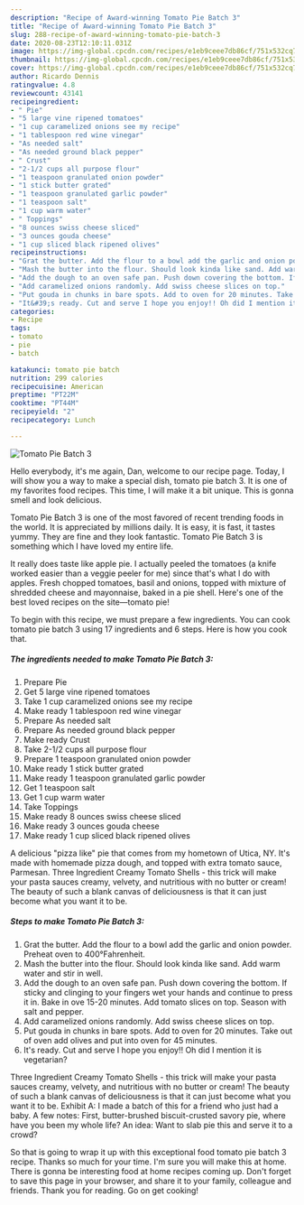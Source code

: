 ```yaml
---
description: "Recipe of Award-winning Tomato Pie Batch 3"
title: "Recipe of Award-winning Tomato Pie Batch 3"
slug: 288-recipe-of-award-winning-tomato-pie-batch-3
date: 2020-08-23T12:10:11.031Z
image: https://img-global.cpcdn.com/recipes/e1eb9ceee7db86cf/751x532cq70/tomato-pie-batch-3-recipe-main-photo.jpg
thumbnail: https://img-global.cpcdn.com/recipes/e1eb9ceee7db86cf/751x532cq70/tomato-pie-batch-3-recipe-main-photo.jpg
cover: https://img-global.cpcdn.com/recipes/e1eb9ceee7db86cf/751x532cq70/tomato-pie-batch-3-recipe-main-photo.jpg
author: Ricardo Dennis
ratingvalue: 4.8
reviewcount: 43141
recipeingredient:
- " Pie"
- "5 large vine ripened tomatoes"
- "1 cup caramelized onions see my recipe"
- "1 tablespoon red wine vinegar"
- "As needed salt"
- "As needed ground black pepper"
- " Crust"
- "2-1/2 cups all purpose flour"
- "1 teaspoon granulated onion powder"
- "1 stick butter grated"
- "1 teaspoon granulated garlic powder"
- "1 teaspoon salt"
- "1 cup warm water"
- " Toppings"
- "8 ounces swiss cheese sliced"
- "3 ounces gouda cheese"
- "1 cup sliced black ripened olives"
recipeinstructions:
- "Grat the butter. Add the flour to a bowl add the garlic and onion powder. Preheat oven to 400°Fahrenheit."
- "Mash the butter into the flour. Should look kinda like sand. Add warm water and stir in well."
- "Add the dough to an oven safe pan. Push down covering the bottom. If sticky and clinging to your fingers wet your hands and continue to press it in. Bake in ove 15-20 minutes. Add tomato slices on top. Season with salt and pepper."
- "Add caramelized onions randomly. Add swiss cheese slices on top."
- "Put gouda in chunks in bare spots. Add to oven for 20 minutes. Take out of oven add olives and put into oven for 45 minutes."
- "It&#39;s ready. Cut and serve I hope you enjoy!! Oh did I mention it is vegetarian?"
categories:
- Recipe
tags:
- tomato
- pie
- batch

katakunci: tomato pie batch 
nutrition: 299 calories
recipecuisine: American
preptime: "PT22M"
cooktime: "PT44M"
recipeyield: "2"
recipecategory: Lunch

---
```



![Tomato Pie Batch 3](https://img-global.cpcdn.com/recipes/e1eb9ceee7db86cf/751x532cq70/tomato-pie-batch-3-recipe-main-photo.jpg)

Hello everybody, it's me again, Dan, welcome to our recipe page. Today, I will show you a way to make a special dish, tomato pie batch 3. It is one of my favorites food recipes. This time, I will make it a bit unique. This is gonna smell and look delicious.

Tomato Pie Batch 3 is one of the most favored of recent trending foods in the world. It is appreciated by millions daily. It is easy, it is fast, it tastes yummy. They are fine and they look fantastic. Tomato Pie Batch 3 is something which I have loved my entire life.

It really does taste like apple pie. I actually peeled the tomatoes (a knife worked easier than a veggie peeler for me) since that&#39;s what I do with apples. Fresh chopped tomatoes, basil and onions, topped with mixture of shredded cheese and mayonnaise, baked in a pie shell. Here&#39;s one of the best loved recipes on the site—tomato pie!


To begin with this recipe, we must prepare a few ingredients. You can cook tomato pie batch 3 using 17 ingredients and 6 steps. Here is how you cook that.

<!--inarticleads1-->

##### The ingredients needed to make Tomato Pie Batch 3:

1. Prepare  Pie
1. Get 5 large vine ripened tomatoes
1. Take 1 cup caramelized onions see my recipe
1. Make ready 1 tablespoon red wine vinegar
1. Prepare As needed salt
1. Prepare As needed ground black pepper
1. Make ready  Crust
1. Take 2-1/2 cups all purpose flour
1. Prepare 1 teaspoon granulated onion powder
1. Make ready 1 stick butter grated
1. Make ready 1 teaspoon granulated garlic powder
1. Get 1 teaspoon salt
1. Get 1 cup warm water
1. Take  Toppings
1. Make ready 8 ounces swiss cheese sliced
1. Make ready 3 ounces gouda cheese
1. Make ready 1 cup sliced black ripened olives


A delicious &#34;pizza like&#34; pie that comes from my hometown of Utica, NY. It&#39;s made with homemade pizza dough, and topped with extra tomato sauce, Parmesan. Three Ingredient Creamy Tomato Shells - this trick will make your pasta sauces creamy, velvety, and nutritious with no butter or cream! The beauty of such a blank canvas of deliciousness is that it can just become what you want it to be. 

<!--inarticleads2-->

##### Steps to make Tomato Pie Batch 3:

1. Grat the butter. Add the flour to a bowl add the garlic and onion powder. Preheat oven to 400°Fahrenheit.
1. Mash the butter into the flour. Should look kinda like sand. Add warm water and stir in well.
1. Add the dough to an oven safe pan. Push down covering the bottom. If sticky and clinging to your fingers wet your hands and continue to press it in. Bake in ove 15-20 minutes. Add tomato slices on top. Season with salt and pepper.
1. Add caramelized onions randomly. Add swiss cheese slices on top.
1. Put gouda in chunks in bare spots. Add to oven for 20 minutes. Take out of oven add olives and put into oven for 45 minutes.
1. It&#39;s ready. Cut and serve I hope you enjoy!! Oh did I mention it is vegetarian?


Three Ingredient Creamy Tomato Shells - this trick will make your pasta sauces creamy, velvety, and nutritious with no butter or cream! The beauty of such a blank canvas of deliciousness is that it can just become what you want it to be. Exhibit A: I made a batch of this for a friend who just had a baby. A few notes: First, butter-brushed biscuit-crusted savory pie, where have you been my whole life? An idea: Want to slab pie this and serve it to a crowd? 

So that is going to wrap it up with this exceptional food tomato pie batch 3 recipe. Thanks so much for your time. I'm sure you will make this at home. There is gonna be interesting food at home recipes coming up. Don't forget to save this page in your browser, and share it to your family, colleague and friends. Thank you for reading. Go on get cooking!
